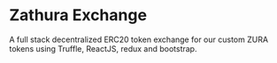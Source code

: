 # Zathura Exchange
A full stack decentralized ERC20 token exchange for our custom ZURA tokens using Truffle, ReactJS, redux and bootstrap.